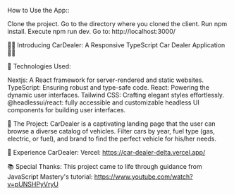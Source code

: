 How to Use the App::

Clone the project.
Go to the directory where you cloned the client.
Run npm install.
Execute npm run dev.
Go to: http://localhost:3000/

🏋️‍♀️ Introducing CarDealer: A Responsive TypeScript Car Dealer Application 🏋️‍♂️

🚀 Technologies Used:

Nextjs: A React framework for server-rendered and static websites.
TypeScript: Ensuring robust and type-safe code.
React: Powering the dynamic user interfaces.
Tailwind CSS: Crafting elegant styles effortlessly.
@headlessui/react: fully accessible and customizable headless UI components for building user interfaces.

🎯 The Project: CarDealer is a captivating landing page that the user can browse a diverse catalog of vehicles. Filter cars by year, fuel type (gas, electric, or fuel), and brand to find the perfect vehicle for his/her needs.

🔗 Experience CarDealer: 
Vercel: https://car-dealer-delta.vercel.app/

📚 Special Thanks: This project came to life through guidance from JavaScript Mastery's tutorial: 
https://www.youtube.com/watch?v=pUNSHPyVryU